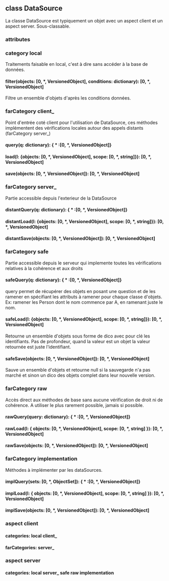 ## class DataSource

La classe DataSource est typiquement un objet avec un aspect client et un aspect server.
Sous-classable.

### attributes

### category local

Traitements faisable en local, c'est à dire sans accéder à la base de données.

#### filter(objects: [0, *, VersionedObject], conditions: dictionary): [0, *, VersionedObject]
Filtre un ensemble d'objets d'après les conditions données.

### farCategory client_

Point d'entrée coté client pour l'utilisation de DataSource, ces méthodes implémentent des vérifications locales autour des appels distants (farCategory server_)

#### query(q: dictionary): { * :[0, *, VersionedObject]}

#### load(l: {objects: [0, *, VersionedObject], scope: [0, *, string]}): [0, *, VersionedObject]

#### save(objects: [0, *, VersionedObject]): [0, *, VersionedObject]

### farCategory server_

Partie accessible depuis l'exterieur de la DataSource

#### distantQuery(q: dictionary): { * :[0, *, VersionedObject]}

#### distantLoad(l: {objects: [0, *, VersionedObject], scope: [0, *, string]}): [0, *, VersionedObject]

#### distantSave(objects: [0, *, VersionedObject]): [0, *, VersionedObject]

### farCategory safe

Partie accessible depuis le serveur qui implemente toutes les vérifications relatives à la cohérence et aux droits

#### safeQuery(q: dictionary): { * :[0, *, VersionedObject]}
query permet de récupérer des objets en posant une question et de les ramener en spécifiant les attributs à ramener pour chaque classe d'objets.
Ex: ramener les Person dont le nom commence par A, en ramenant juste le nom.

#### safeLoad(l: {objects: [0, *, VersionedObject], scope: [0, *, string]}): [0, *, VersionedObject]
Retourne un ensemble d'objets sous forme de dico avec pour clé les identifiants.
Pas de profondeur, quand la valeur est un objet la valeur retournée est juste l'identifiant.

#### safeSave(objects: [0, *, VersionedObject]): [0, *, VersionedObject]
Sauve un ensemble d'objets et retourne null si la sauvegarde n'a pas marché et sinon un dico des objets complet dans leur nouvelle version.

### farCategory raw

Accès direct aux méthodes de base sans aucune vérification de droit ni de cohérence.
A utiliser le plus rarement possible, jamais si possible.

#### rawQuery(query: dictionary): { * :[0, *, VersionedObject]}
#### rawLoad(l: { objects: [0, *, VersionedObject], scope: [0, *, string] }): [0, *, VersionedObject]
#### rawSave(objects: [0, *, VersionedObject]): [0, *, VersionedObject]

### farCategory implementation

Méthodes à implémenter par les dataSources.

#### implQuery(sets: [0, *, ObjectSet]): { * :[0, *, VersionedObject]}
#### implLoad(l: { objects: [0, *, VersionedObject], scope: [0, *, string] }): [0, *, VersionedObject]
#### implSave(objects: [0, *, VersionedObject]): [0, *, VersionedObject]

### aspect client
#### categories: local client_
#### farCategories: server_

### aspect server
#### categories: local server_ safe raw implementation
